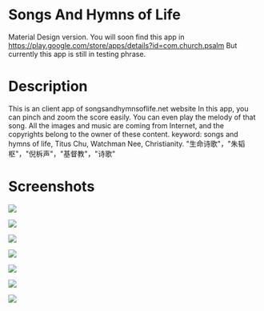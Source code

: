 # Songs And Hymns of Life
Material Design version.
You will soon find this app in https://play.google.com/store/apps/details?id=com.church.psalm
But currently this app is still in testing phrase.

# Description
This is an client app of songsandhymnsoflife.net website
In this app, you can pinch and zoom the score easily. You can even play the melody of that song.
All the images and music are coming from Internet, and the copyrights belong to the owner of these content.
keyword: songs and hymns of life, Titus Chu, Watchman Nee, Christianity. "生命诗歌"，"朱韬枢"，"倪柝声"，"基督教"，"诗歌"

# Screenshots
![]({{site.baseurl}}/https://cloud.githubusercontent.com/assets/4451159/10701987/6b0a5ade-798c-11e5-9828-23defc0249aa.png)

![]({{site.baseurl}}/https://cloud.githubusercontent.com/assets/4451159/10701988/6b0aa6e2-798c-11e5-8c10-3603e219968c.png)

![]({{site.baseurl}}/https://cloud.githubusercontent.com/assets/4451159/10701992/6b103b02-798c-11e5-9bc6-5e23ec8d13d9.png)

![]({{site.baseurl}}/https://cloud.githubusercontent.com/assets/4451159/10701990/6b0da77a-798c-11e5-9c0e-3f7ee69d65fc.png)

![]({{site.baseurl}}/https://cloud.githubusercontent.com/assets/4451159/10701989/6b0bacc2-798c-11e5-8868-4dd116bca576.png)

![]({{site.baseurl}}/https://cloud.githubusercontent.com/assets/4451159/10701991/6b0f8d38-798c-11e5-9ece-bedc403d4c97.png)

![]({{site.baseurl}}/https://cloud.githubusercontent.com/assets/4451159/10701993/6b145f2a-798c-11e5-804b-295e5fecc6f6.png)

